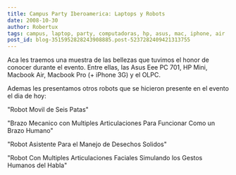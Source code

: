 ```yaml
---
title: Campus Party Iberoamerica: Laptops y Robots
date: 2008-10-30
author: Robertux
tags: campus, laptop, party, computadoras, hp, asus, mac, iphone, air
post_id: blog-3515952828243908885.post-5237282409421313755
---
```


Aca les traemos una muestra de las bellezas que tuvimos el honor de conocer durante el evento. Entre ellas, las Asus Eee PC 701, HP Mini, Macbook Air, Macbook Pro (+ iPhone 3G) y el OLPC.

Ademas les presentamos otros robots que se hicieron presente en el evento el dia de hoy:

"Robot Movil de Seis Patas"

"Brazo Mecanico con Multiples Articulaciones Para Funcionar Como un Brazo Humano"

"Robot Asistente Para el Manejo de Desechos Solidos"

"Robot Con Multiples Articulaciones Faciales Simulando los Gestos Humanos del Habla"